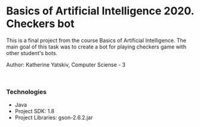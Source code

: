# Basics of Artificial Intelligence 2020. Checkers bot
<p> This is a final project from the course Basics of Artificial Intelligence. The main goal of this task was to create a bot for playing checkers game with other student's bots. </p>
<p> Author: Katherine Yatskiv, Computer Sciense - 3 </p>
</br>
<p> <h3> Technologies </h3>
<ul>
<li> Java </li>
<li> Project SDK: 1.8 </li>
<li> Project Libraries: gson-2.6.2.jar </li>
</ul>
</p>
